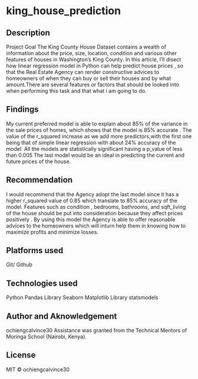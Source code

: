 # king_house_prediction
## Description
Project Goal
The King County House Dataset contains a wealth of information about the price, size, location, condition and various other features of houses in Washington’s King County. In this article, I’ll disect how linear regression model in Python can help predict house prices , so that the Real Estate Agency can render constructive advices to homeowners of when they can buy or sell their houses and by what amount.There are several features or factors that should be looked into when performing this task and that what i am going to do.


## Findings
My current preferred model is able to explain about 85% of the variance in the sale prices of homes, which shows that the model is 85% accurate .
The value of the r_squared increase as we add more predictors,with the first one being that of simple linear regression with about 24% accuracy of the model.
All the models are statistically significant having a p_value of less than 0.005
The last model would be an ideal in predicting the current and future prices of the house.


## Recommendation
I would recommend that the Agency adopt the last model since it has a higher r_squared value of 0.85 which translate to 85% accuracy of the model.
Features such as condition , bedrooms, bathrooms, and sqft_living of the house should be put into consideration because they affect prices positively .
By using this model the Agency is able to offer reasonable advices to the homeowners which will inturn help them in knowing how to maximize profits and minimize losses.




## Platforms used
Git/ Github

## Technologies used
Python
Pandas Library
Seaborn
Matplotlib Library
statsmodels
## Author and Aknowledgement
ochiengcalvince30 Assistance was granted from the Technical Mentors of Moringa School (Nairobi, Kenya).

## License
MIT © ochiengcalvince30
